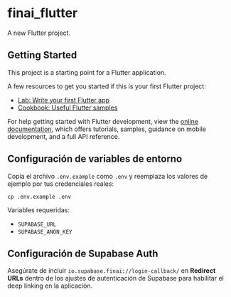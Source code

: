 # finai_flutter

A new Flutter project.

## Getting Started

This project is a starting point for a Flutter application.

A few resources to get you started if this is your first Flutter project:

- [Lab: Write your first Flutter app](https://docs.flutter.dev/get-started/codelab)
- [Cookbook: Useful Flutter samples](https://docs.flutter.dev/cookbook)

For help getting started with Flutter development, view the
[online documentation](https://docs.flutter.dev/), which offers tutorials,
samples, guidance on mobile development, and a full API reference.

## Configuración de variables de entorno

Copia el archivo `.env.example` como `.env` y reemplaza los valores de ejemplo
por tus credenciales reales:

```
cp .env.example .env
```

Variables requeridas:
- `SUPABASE_URL`
- `SUPABASE_ANON_KEY`

## Configuración de Supabase Auth

Asegúrate de incluir `io.supabase.finai://login-callback/` en **Redirect URLs** dentro de los ajustes de autenticación de Supabase para habilitar el deep linking en la aplicación.

